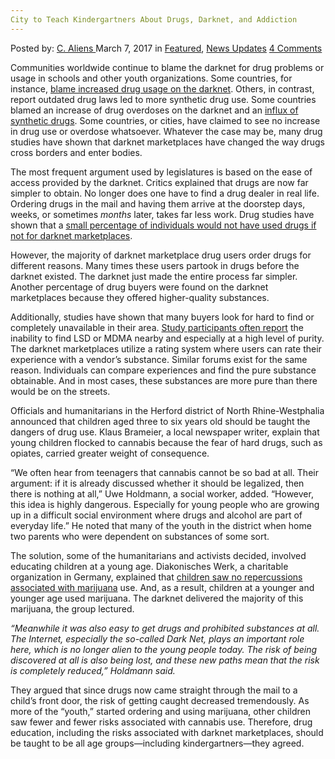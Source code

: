 ```yaml
---
City to Teach Kindergartners About Drugs, Darknet, and Addiction
---
```

<article class="post-listing post-18481 post type-post status-publish format-standard has-post-thumbnail hentry 
 tag-addiction tag-city tag-kindergartners tag-teach">
<div class="post-inner">
<span>Posted by: <a href="https://www.deepdotweb.com/author/caliens/" title="">C. Aliens </a></span>
<span>March 7, 2017</span>
<span>in <a href="https://www.deepdotweb.com/category/deepdot-news/" rel="category tag">Featured</a>, <a href="https://www.deepdotweb.com/category/news-updates/" rel="category tag">News Updates</a></span>
<span><a href="https://www.deepdotweb.com/2017/03/07/city-teach-kindergartners-drugs-darknet-addiction/#comments">4 Comments</a></span>


<p>Communities worldwide continue to blame the darknet for drug problems or usage in schools and other youth organizations. Some countries, for instance, <a href="https://www.deepdotweb.com/2017/02/10/bavaria-sees-increase-drug-overdoses-one-city-sees-darknet-drugs/">blame increased drug usage on the darknet</a>. Others, in contrast, report outdated drug laws led to more synthetic drug use. Some countries blamed an increase of drug overdoses on the darknet and an <a href="https://www.deepdotweb.com/2016/12/16/turkish-health-expert-30-percent-drugs-comes-internet/">influx of synthetic drugs</a>. Some countries, or cities, have claimed to see no increase in drug use or overdose whatsoever. Whatever the case may be, many drug studies have shown that darknet marketplaces have changed the way drugs cross borders and enter bodies.</p>
<p>The most frequent argument used by legislatures is based on the ease of access provided by the darknet. Critics explained that drugs are now far simpler to obtain. No longer does one have to find a drug dealer in real life. Ordering drugs in the mail and having them arrive at the doorstep days, weeks, or sometimes <em>months</em> later, takes far less work. Drug studies have shown that a <a href="https://www.deepdotweb.com/2016/06/24/2016-global-drug-survey-shows-dmn-customers-ever/">small percentage of individuals would not have used drugs if not for darknet marketplaces</a>.</p>
<p>However, the majority of darknet marketplace drug users order drugs for different reasons. Many times these users partook in drugs before the darknet existed. The darknet just made the entire process far simpler. Another percentage of drug buyers were found on the darknet marketplaces because they offered higher-quality substances.</p>
<p>Additionally, studies have shown that many buyers look for hard to find or completely unavailable in their area. <a href="https://www.deepdotweb.com/tag/study/">Study participants often report</a> the inability to find LSD or MDMA nearby and especially at a high level of purity. The darknet marketplaces utilize a rating system where users can rate their experience with a vendor&#8217;s substance. Similar forums exist for the same reason. Individuals can compare experiences and find the pure substance obtainable. And in most cases, these substances are more pure than there would be on the streets.</p>
<p>Officials and humanitarians in the Herford district of North Rhine-Westphalia announced that children aged three to six years old should be taught the dangers of drug use. Klaus Brameier, a local newspaper writer, explain that young children flocked to cannabis because the fear of hard drugs, such as opiates, carried greater weight of consequence.</p>
<p>&#8220;We often hear from teenagers that cannabis cannot be so bad at all. Their argument: if it is already discussed whether it should be legalized, then there is nothing at all,” Uwe Holdmann, a social worker, added. “However, this idea is highly dangerous. Especially for young people who are growing up in a difficult social environment where drugs and alcohol are part of everyday life.” He noted that many of the youth in the district when home two parents who were dependent on substances of some sort.</p>
<p>The solution, some of the humanitarians and activists decided, involved educating children at a young age. Diakonisches Werk, a charitable organization in Germany, explained that <a href="https://www.tag24.de/nachrichten/drogen-konsum-verboten-cannabis-opiate-kreis-herford-praevention-aufklaerung-jugendliche-kinder-auswertung-diakonie-werk-216595">children saw no repercussions associated with marijuana</a> use. And, as a result, children at a younger and younger age used marijuana. The darknet delivered the majority of this marijuana, the group lectured.</p>
<p><a id="post-18481-_gjdgxs"></a><em>“Meanwhile it was also easy to get drugs and prohibited substances at all. The Internet, especially the so-called Dark Net, plays an important role here, which is no longer alien to the young people today. The risk of being discovered at all is also being lost, and these new paths mean that the risk is completely reduced,&#8221; Holdmann said.</em></p>
<p>They argued that since drugs now came straight through the mail to a child&#8217;s front door, the risk of getting caught decreased tremendously. As more of the “youth,” started ordering and using marijuana, other children saw fewer and fewer risks associated with cannabis use. Therefore, drug education, including the risks associated with darknet marketplaces, should be taught to be all age groups—including kindergartners—they agreed.</p>
</div>
<span style="display:none"><a href="https://www.deepdotweb.com/tag/addiction/" rel="tag">addiction</a> <a href="https://www.deepdotweb.com/tag/city/" rel="tag">city</a> <a href="https://www.deepdotweb.com/tag/darknet/" rel="tag">darknet</a>  <a href="https://www.deepdotweb.com/tag/kindergartners/" rel="tag">kindergartners</a> <a href="https://www.deepdotweb.com/tag/teach/" rel="tag">teach</a></span> <span style="display:none" class="updated">2017-03-07<a href="https://www.deepdotweb.com/author/caliens/" title="Posts by C. Aliens" rel="author">C. Aliens</a></strong></div>
</div>
</article>

